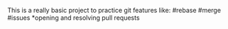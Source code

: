 This is a really basic project to practice git features like:
#rebase
#merge
#issues
*opening and resolving pull requests
